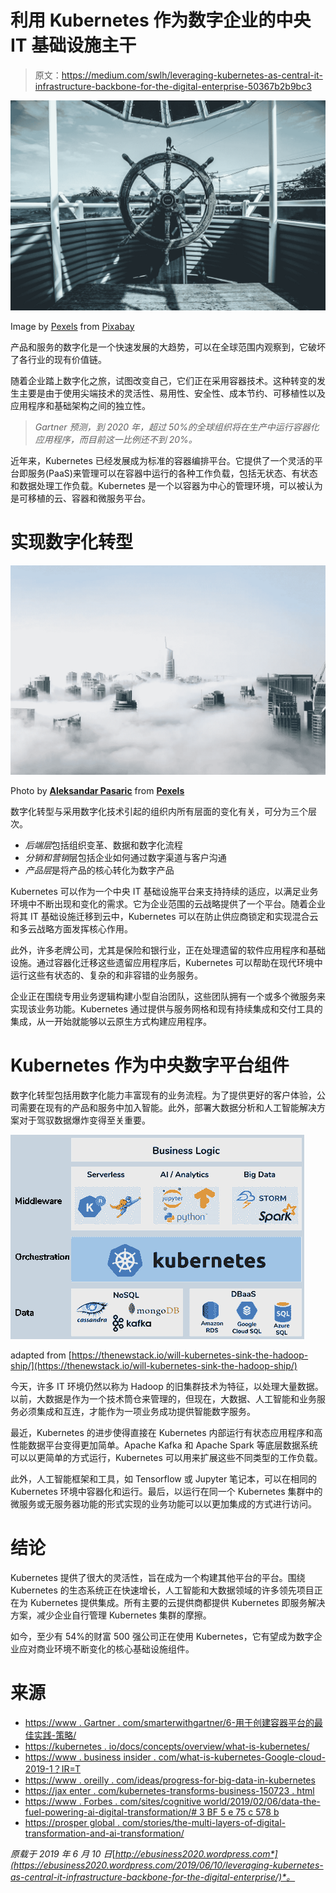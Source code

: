 # 利用 Kubernetes 作为数字企业的中央 IT 基础设施主干

> 原文：<https://medium.com/swlh/leveraging-kubernetes-as-central-it-infrastructure-backbone-for-the-digital-enterprise-50367b2b9bc3>

![](img/ee5ccd1d44589de80a43ca6385b2db4f.png)

Image by [Pexels](https://pixabay.com/users/Pexels-2286921/?utm_source=link-attribution&utm_medium=referral&utm_campaign=image&utm_content=1834397) from [Pixabay](https://pixabay.com/?utm_source=link-attribution&utm_medium=referral&utm_campaign=image&utm_content=1834397)

产品和服务的数字化是一个快速发展的大趋势，可以在全球范围内观察到，它破坏了各行业的现有价值链。

随着企业踏上数字化之旅，试图改变自己，它们正在采用容器技术。这种转变的发生主要是由于使用尖端技术的灵活性、易用性、安全性、成本节约、可移植性以及应用程序和基础架构之间的独立性。

> *Gartner 预测，到 2020 年，超过 50%的全球组织将在生产中运行容器化应用程序，而目前这一比例还不到 20%。*

近年来，Kubernetes 已经发展成为标准的容器编排平台。它提供了一个灵活的平台即服务(PaaS)来管理可以在容器中运行的各种工作负载，包括无状态、有状态和数据处理工作负载。Kubernetes 是一个以容器为中心的管理环境，可以被认为是可移植的云、容器和微服务平台。

# 实现数字化转型

![](img/22ed802729f79fb9b8fd925ee76aeaf1.png)

Photo by [**Aleksandar Pasaric**](https://www.pexels.com/@apasaric?utm_content=attributionCopyText&utm_medium=referral&utm_source=pexels) from [**Pexels**](https://www.pexels.com/photo/architecture-buildings-business-city-325185/?utm_content=attributionCopyText&utm_medium=referral&utm_source=pexels)

数字化转型与采用数字化技术引起的组织内所有层面的变化有关，可分为三个层次。

*   *后端层*包括组织变革、数据和数字化流程
*   *分销和营销*层包括企业如何通过数字渠道与客户沟通
*   *产品层*是将产品的核心转化为数字产品

Kubernetes 可以作为一个中央 IT 基础设施平台来支持持续的适应，以满足业务环境中不断出现和变化的需求。它为企业范围的云战略提供了一个平台。随着企业将其 IT 基础设施迁移到云中，Kubernetes 可以在防止供应商锁定和实现混合云和多云战略方面发挥核心作用。

此外，许多老牌公司，尤其是保险和银行业，正在处理遗留的软件应用程序和基础设施。通过容器化迁移这些遗留应用程序后，Kubernetes 可以帮助在现代环境中运行这些有状态的、复杂的和非容错的业务服务。

企业正在围绕专用业务逻辑构建小型自治团队，这些团队拥有一个或多个微服务来实现该业务功能。Kubernetes 通过提供与服务网格和现有持续集成和交付工具的集成，从一开始就能够以云原生方式构建应用程序。

# Kubernetes 作为中央数字平台组件

数字化转型包括用数字化能力丰富现有的业务流程。为了提供更好的客户体验，公司需要在现有的产品和服务中加入智能。此外，部署大数据分析和人工智能解决方案对于驾驭数据爆炸变得至关重要。

![](img/8326df57d323eb059dd1f9ffb5671995.png)

adapted from [https://thenewstack.io/will-kubernetes-sink-the-hadoop-ship/](https://thenewstack.io/will-kubernetes-sink-the-hadoop-ship/)

今天，许多 IT 环境仍然以称为 Hadoop 的旧集群技术为特征，以处理大量数据。以前，大数据是作为一个技术筒仓来管理的，但现在，大数据、人工智能和业务服务必须集成和互连，才能作为一项业务成功提供智能数字服务。

最近，Kubernetes 的进步使得直接在 Kubernetes 内部运行有状态应用程序和高性能数据平台变得更加简单。Apache Kafka 和 Apache Spark 等底层数据系统可以以更简单的方式运行，Kubernetes 可以用来扩展这些不同类型的工作负载。

此外，人工智能框架和工具，如 Tensorflow 或 Jupyter 笔记本，可以在相同的 Kubernetes 环境中容器化和运行。最后，以运行在同一个 Kubernetes 集群中的微服务或无服务器功能的形式实现的业务功能可以以更加集成的方式进行访问。

# 结论

Kubernetes 提供了很大的灵活性，旨在成为一个构建其他平台的平台。围绕 Kubernetes 的生态系统正在快速增长，人工智能和大数据领域的许多领先项目正在为 Kubernetes 提供集成。所有主要的云提供商都提供 Kubernetes 即服务解决方案，减少企业自行管理 Kubernetes 集群的摩擦。

如今，至少有 54%的财富 500 强公司正在使用 Kubernetes，它有望成为数字企业应对商业环境不断变化的核心基础设施组件。

# 来源

*   [https://www . Gartner . com/smarterwithgartner/6-用于创建容器平台的最佳实践-策略/](https://www.gartner.com/smarterwithgartner/6-best-practices-for-creating-a-container-platform-strategy/)
*   [https://kubernetes . io/docs/concepts/overview/what-is-kubernetes/](https://kubernetes.io/docs/concepts/overview/what-is-kubernetes/)
*   [https://www . business insider . com/what-is-kubernetes-Google-cloud-2019-1？IR=T](https://www.businessinsider.com/what-is-kubernetes-google-cloud-2019-1?IR=T)
*   [https://www . oreilly . com/ideas/progress-for-big-data-in-kubernetes](https://www.oreilly.com/ideas/progress-for-big-data-in-kubernetes)
*   [https://jax enter . com/kubernetes-transforms-business-150723 . html](https://jaxenter.com/kubernetes-transforms-business-150723.html)
*   [https://www . Forbes . com/sites/cognitive world/2019/02/06/data-the-fuel-powering-ai-digital-transformation/# 3 BF 5 e 75 c 578 b](https://www.forbes.com/sites/cognitiveworld/2019/02/06/data-the-fuel-powering-ai-digital-transformation/#3bf5e75c578b)
*   [https://prosper global . com/stories/the-multi-layers-of-digital-transformation-and-ai-transformation/](https://thriveglobal.com/stories/the-multiple-layers-of-digital-transformation-and-ai-transformation/)

*原载于 2019 年 6 月 10 日*[*http://ebusiness2020.wordpress.com*](https://ebusiness2020.wordpress.com/2019/06/10/leveraging-kubernetes-as-central-it-infrastructure-backbone-for-the-digital-enterprise/)*。*